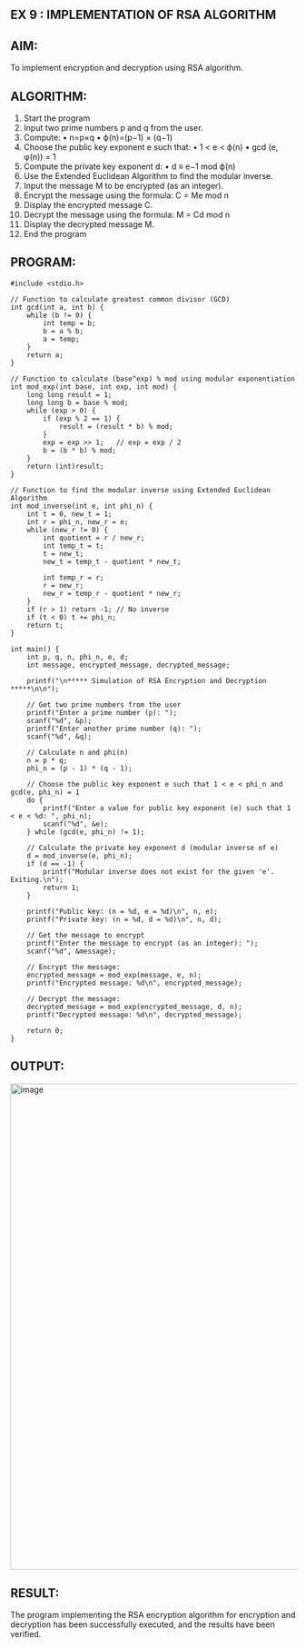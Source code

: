 ## EX 9 : IMPLEMENTATION OF RSA ALGORITHM


## AIM:

To implement encryption and decryption using RSA algorithm.

## ALGORITHM:

1.	Start the program
2.	Input two prime numbers p and q from the user.
3.	Compute:
•	n=p×q
•	ϕ(n)=(p−1) × (q−1)
4.	Choose the public key exponent e such that:
•	1 < e < ϕ(n)
•	gcd (e, φ(n)) = 1
5.	Compute the private key exponent d:
•	d ≡ e−1 mod ϕ(n)
6.	Use the Extended Euclidean Algorithm to find the modular inverse.
7.	Input the message M to be encrypted (as an integer).
8.	Encrypt the message using the formula:
C = Me mod n
9.	Display the encrypted message C.
10.	Decrypt the message using the formula:
M = Cd mod n
11.	Display the decrypted message M.
12.	End the program
 
## PROGRAM:

    #include <stdio.h>
    
    // Function to calculate greatest common divisor (GCD) 
    int gcd(int a, int b) {
        while (b != 0) {
            int temp = b;
            b = a % b;
            a = temp;
        }
        return a;
    }
    
    // Function to calculate (base^exp) % mod using modular exponentiation 
    int mod_exp(int base, int exp, int mod) {
        long long result = 1;
        long long b = base % mod;
        while (exp > 0) {
            if (exp % 2 == 1) {
                result = (result * b) % mod;
            }
            exp = exp >> 1;   // exp = exp / 2
            b = (b * b) % mod;
        }
        return (int)result;
    }
    
    // Function to find the modular inverse using Extended Euclidean Algorithm
    int mod_inverse(int e, int phi_n) {
        int t = 0, new_t = 1;
        int r = phi_n, new_r = e;
        while (new_r != 0) {
            int quotient = r / new_r;
            int temp_t = t;
            t = new_t;
            new_t = temp_t - quotient * new_t;
    
            int temp_r = r;
            r = new_r;
            new_r = temp_r - quotient * new_r;
        }
        if (r > 1) return -1; // No inverse
        if (t < 0) t += phi_n;
        return t;
    }
    
    int main() {
        int p, q, n, phi_n, e, d;
        int message, encrypted_message, decrypted_message;
    
        printf("\n***** Simulation of RSA Encryption and Decryption *****\n\n");
    
        // Get two prime numbers from the user 
        printf("Enter a prime number (p): ");
        scanf("%d", &p);
        printf("Enter another prime number (q): ");
        scanf("%d", &q);
    
        // Calculate n and phi(n) 
        n = p * q;
        phi_n = (p - 1) * (q - 1);
    
        // Choose the public key exponent e such that 1 < e < phi_n and gcd(e, phi_n) = 1
        do {
            printf("Enter a value for public key exponent (e) such that 1 < e < %d: ", phi_n);
            scanf("%d", &e);
        } while (gcd(e, phi_n) != 1);
    
        // Calculate the private key exponent d (modular inverse of e)
        d = mod_inverse(e, phi_n);
        if (d == -1) {
            printf("Modular inverse does not exist for the given 'e'. Exiting.\n");
            return 1;
        }
    
        printf("Public key: (n = %d, e = %d)\n", n, e);
        printf("Private key: (n = %d, d = %d)\n", n, d);
    
        // Get the message to encrypt
        printf("Enter the message to encrypt (as an integer): ");
        scanf("%d", &message);
    
        // Encrypt the message:
        encrypted_message = mod_exp(message, e, n);
        printf("Encrypted message: %d\n", encrypted_message);
    
        // Decrypt the message:
        decrypted_message = mod_exp(encrypted_message, d, n);
        printf("Decrypted message: %d\n", decrypted_message);
    
        return 0;
    }
    

## OUTPUT:
<img width="1718" height="856" alt="image" src="https://github.com/user-attachments/assets/f7b8944c-aea3-4391-b73c-fe198e9b06eb" />


## RESULT:
The program implementing the RSA encryption algorithm for encryption and decryption has been successfully executed, and the results have been verified.
